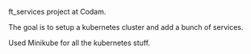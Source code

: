 ft_services project at Codam.

The goal is to setup a kubernetes cluster and add a bunch of services.

Used Minikube for all the kubernetes stuff.

